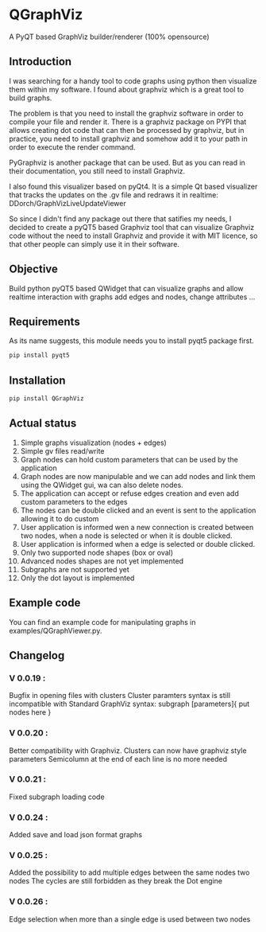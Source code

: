 # QGraphViz
A PyQT based GraphViz builder/renderer (100% opensource)

## Introduction

I was searching for a handy tool to code graphs using python then visualize them within my software. I found about graphviz which is a great tool to build graphs.

The problem is that you need to install the graphviz software in order to compile your file and render it.
There is a graphviz package on PYPI that allows creating dot code that can then be processed by graphviz, but in practice, you need to install graphviz and somehow add it to your path in order to execute the render command.

PyGraphviz is another package that can be used. But as you can read in their documentation, you still need to install Graphviz.

I also found this visualizer based on pyQt4. It is a simple Qt based visualizer that tracks the updates on the .gv file and redraws it in realtime:
DDorch/GraphVizLiveUpdateViewer

So since I didn't find any package out there that satifies my needs, I decided to create a pyQT5 based Graphviz tool that can visualize Graphviz code without the need to install Graphviz and provide it with MIT licence, so that other people can simply use it in their software.

## Objective

Build python pyQT5 based QWidget that can visualize graphs and allow realtime interaction with graphs add edges and nodes, change attributes ...
## Requirements

As its name suggests, this module needs you to install pyqt5 package first.
```bash
pip install pyqt5
```

## Installation
```bash
pip install QGraphViz
```

## Actual status
1. Simple graphs visualization (nodes + edges)
2. Simple gv files read/write
3. Graph nodes can hold custom parameters that can be used by the application
4. Graph nodes are now manipulable and we can add nodes and link them using the QWidget gui, wa can also delete nodes.
5. The application can accept or refuse edges creation and even add custom parameters to the edges
6. The nodes can be double clicked and an event is sent to the application allowing it to do custom
7. User application is informed wen a new connection is created between two nodes, when a node is selected or when it is double clicked.
8. User application is informed when a edge is selected or double clicked.
9. Only two supported node shapes (box or oval)
10. Advanced nodes shapes are not yet implemented
11. Subgraphs are not supported yet
12. Only the dot layout is implemented


## Example code
You can find an example code for manipulating graphs in examples/QGraphViewer.py.

## Changelog
### V 0.0.19 :
Bugfix in opening files with clusters
Cluster paramters syntax is still incompatible with Standard GraphViz syntax:
    subgraph [parameters]{
        put nodes here
    }
### V 0.0.20 :
Better compatibility with Graphviz.
Clusters can now have graphviz style parameters
Semicolumn at the end of each line is no more needed

### V 0.0.21 :
Fixed subgraph loading code

### V 0.0.24 :
Added save and load json format graphs

### V 0.0.25 :
Added the possibility to add multiple edges between the same nodes two nodes
The cycles are still forbidden as they break the Dot engine

### V 0.0.26 :
Edge selection when more than a single edge is used between two nodes